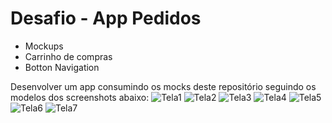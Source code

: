 # Desafio - App Pedidos
- Mockups
- Carrinho de compras
- Botton Navigation

Desenvolver um app consumindo os mocks deste repositório seguindo os modelos dos screenshots abaixo:
![Tela1](./screenshots/tela01.png)
![Tela2](./screenshots/tela02.png)
![Tela3](./screenshots/tela03.png)
![Tela4](./screenshots/tela04.png)
![Tela5](./screenshots/tela05.png)
![Tela6](./screenshots/tela06.png)
![Tela7](./screenshots/tela07.png)